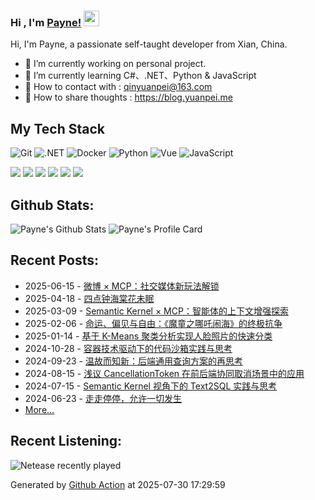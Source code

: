 ### Hi , I'm [Payne!](https://blog.yuanpei.me) <img src="https://media.giphy.com/media/hvRJCLFzcasrR4ia7z/giphy.gif" width="25px">

Hi, I'm Payne, a passionate self-taught developer from Xian, China. 

- 🔭 I’m currently working on personal project.
- 🌱 I’m currently learning  C#、.NET、Python & JavaScript
- 💬 How to contact with : qinyuanpei@163.com
- 👯 How to share thoughts : https://blog.yuanpei.me

## My Tech Stack
![Git](https://img.shields.io/badge/-Git-%23F05032?style=flat-square&logo=git&logoColor=%23ffffff)
![.NET](https://img.shields.io/badge/-.NET-0080C3?style=flat-square&logo=microsoft&logoColor=ffffff)
![Docker](https://img.shields.io/badge/-Docker-%231572B6?style=flat-square&logo=docker)
![Python](http://img.shields.io/badge/-Python-3C78A9?style=flat-square&logo=python&logoColor=ffffff)
![Vue](https://img.shields.io/badge/-Vue-%23E44D27?style=flat-square&logo=html5&logoColor=ffffff)
![JavaScript](https://img.shields.io/badge/-JavaScript-%23F7DF1C?style=flat-square&logo=javascript&logoColor=000000&labelColor=%23F7DF1C&color=%23FFCE5A)

[![](https://img.shields.io/badge/Editor-Visual%20Studio%20Code-007ACC?style=flat-square&logo=visual-studio-code&logoColor=ffffff)](https://code.visualstudio.com/)
[![](https://img.shields.io/badge/-Markdown-black?style=flat-square&logo=markdown&logoColor=ffffff)](https://www.markdownguide.org/)
[![](https://img.shields.io/badge/-GitHub%20Actions-2088FF?style=flat-square&logo=github-actions&logoColor=ffffff)](https://github.com/features/actions)
[![](https://img.shields.io/badge/-PostgreSQL-336791?style=flat-square&logo=postgresql&logoColor=ffffff)](https://www.postgresql.org/)
[![](https://img.shields.io/badge/-Elastic%20Stack-005571?style=flat-square&logo=elastic-stack&logoColor=ffffff)](https://www.elastic.co/)
[![](https://img.shields.io/badge/-Linux-Fcc624?style=flat-square&logo=linux&logoColor=ffffff)](https://www.linux.org/)

## Github Stats:
![Payne's Github Stats](https://github-readme-stats.vercel.app/api?username=qinyuanpei&show_icons=true&theme=dark)
![Payne's Profile Card](http://github-profile-summary-cards.vercel.app/api/cards/profile-details?username=qinyuanpei&theme=tokyonight)

## Recent Posts:
* 2025-06-15 - [微博 × MCP：社交媒体新玩法解锁](https://blog.yuanpei.me/posts/mcp-server-weibo-beginners-journey/)
* 2025-04-18 - [四点钟海棠花未眠](https://blog.yuanpei.me/posts/four-o-clock-hibiscus-awake/)
* 2025-03-09 - [Semantic Kernel × MCP：智能体的上下文增强探索](https://blog.yuanpei.me/posts/semantic-kernel-mcp-agent-context-enhanced-exploration/)
* 2025-02-06 - [命运、偏见与自由：《魔童之哪吒闹海》的终极抗争](https://blog.yuanpei.me/posts/ne-zha-2/)
* 2025-01-14 - [基于 K-Means 聚类分析实现人脸照片的快速分类](https://blog.yuanpei.me/posts/face-photo-fast-classification-using-k-means-clustering/)
* 2024-10-28 - [容器技术驱动下的代码沙箱实践与思考](https://blog.yuanpei.me/posts/container-technology-driven-code-sandbox-practice-and-reflection/)
* 2024-09-23 - [温故而知新：后端通用查询方案的再思考](https://blog.yuanpei.me/posts/review-and-rethink-backend-universal-query-solutions/)
* 2024-08-15 - [浅议 CancellationToken 在前后端协同取消场景中的应用](https://blog.yuanpei.me/posts/cancellation-mechanism-cancellationtoken-cooperative-scene/)
* 2024-07-15 - [Semantic Kernel 视角下的 Text2SQL 实践与思考](https://blog.yuanpei.me/posts/semantic-kernel-driven-text2sql-practice/)
* 2024-06-23 - [走走停停，允许一切发生](https://blog.yuanpei.me/posts/g-for-gap/)
* [More...](https://blog.yuanpei.me/)

## Recent Listening:
![Netease recently played](https://listen.yuanpei.me/?id=47002864&title=最近在听&number=7&size=60&show_percent=1)

Generated by [Github Action](https://github.com/qinyuanpei/qinyuanpei/actions) at 2025-07-30 17:29:59

